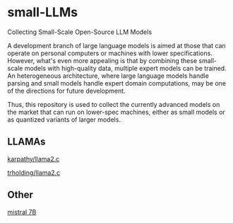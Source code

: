 # small-LLMs
Collecting Small-Scale Open-Source LLM Models

A development branch of large language models is aimed at those that can operate on personal computers or machines with lower specifications. However, what's even more appealing is that by combining these small-scale models with high-quality data, multiple expert models can be trained. An heterogeneous architecture, where large language models handle parsing and small models handle expert domain computations, may be one of the directions for future development.

Thus, this repository is used to collect the currently advanced models on the market that can run on lower-spec machines, either as small models or as quantized variants of larger models.

## LLAMAs
[karpathy/llama2.c](https://github.com/karpathy/llama2.c)

[trholding/llama2.c](https://github.com/trholding/llama2.c)


## Other
[mistral 7B](https://mistral.ai/)
